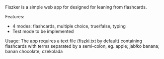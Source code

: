 Fiszker is a simple web app for designed for leaning from flashcards.

Features:
- 4 modes: flashcards, multiple choice, true/false, typing
- Test mode to be implemented

Usage:
The app requires a text file (fiszki.txt by default) containing flashcards with terms separated by a semi-colon, eg.
  apple; jabłko
  banana; banan
  chocolate; czekolada
